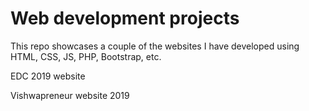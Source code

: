 Web development projects 
============

This repo showcases a couple of the websites I have developed using HTML, CSS, JS, PHP, Bootstrap, etc. 

EDC 2019 website 



Vishwapreneur website 2019
